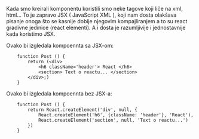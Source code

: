 Kada smo kreirali komponentu koristili smo neke tagove koji liče na xml, html...
To je zapravo JSX ( JavaScript XML ), koji nam dosta olakšava pisanje onoga što se kasnije dobije njegovim kompajliranjem a to su react gradivne jedinice (react elementi).
A i dosta je razumljivije i jednostavnije kada koristimo JSX.

Ovako bi izgledala kompoennta sa JSX-om:

        function Post () {
            return (<div>
                <h6 className='header'> React </h6>
                <section> Text o reactu... </section>
            </div>;)
        }

Ovako bi izgledala kompoennta bez JSX-a:

        function Post () {
            return React.createElement('div', null, {
                React.createElement('h6', {className: 'header'}, 'React'),
                React.createElement('section', null, 'Text o reactu...')
            })
        }